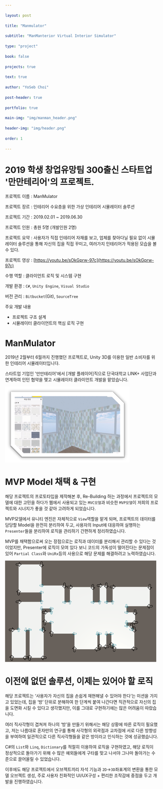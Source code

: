 ```yaml
---

layout: post

title: "Manmulator"

subtitle: "ManManterior Virtual Interior Simulator"

type: "project"

book: false

projects: true

text: true

author: "YoSeb Choi"

post-header: true

portfolio: true

main-img: "img/manman_header.png"

header-img: "img/header.png"

order: 1

---
```


# **2019 학생 창업유망팀 300출신 스타트업 '만만테리어'의 프로젝트.**

프로젝트 이름 : ManMulator

프로젝트 장르 : 인테리어 수요층을 위한 가상 인테리어 시뮬레이터 솔루션

프로젝트 기간 : 2019.02.01 ~ 2019.06.30

프로젝트 인원 : 총원 5명 (개발인원 2명)

프로젝트 요약 : 사용자가 직접 인테리어 자재를 보고, 업체를 찾아다닐 필요 없이 시뮬레이터 솔루션을 통해 자신의 집을 직접 꾸미고, 여러가지 인테리어가 적용된 모습을 볼 수 있다.

프로젝트 영상 : [https://youtu.be/sOkGprw-97c](https://youtu.be/sOkGprw-97c)

수행 역할 : 클라이언트 로직 및 시스템 구현

개발 환경 : `C#`, `Unity Engine`, `Visual Studio`

버전 관리 : `Bitbucket`(Git), `SourceTree`

주요 개발 내용

- 프로젝트 구조 설계
- 시뮬레이터 클라이언트의 핵심 로직 구현

# **ManMulator**

2019년 2월부터 6월까지 진행했던 프로젝트로, Unity 3D를 이용한 일반 소비자를 위한 인테리어 시뮬레이터입니다.

스타트업 기업인 '만만테리어'에서 [개발 플레이어]직으로 단국대학교 LINK+ 사업단과 연계하여 인턴 협약을 맺고 시뮬레이터 클라이언트 개발을 맡았습니다.

![fps](img/fps.png)

# MVP Model 채택 & 구현

해당 프로젝트의 프로토타입을 제작해본 후, Re-Building 하는 과정에서 프로젝트의 모델에 대한 고민을 하다가 웹에서 사용되고 있는 `MVC모델`과 비슷한 `MVP모델`이 저희의 프로젝트와 시너지가 좋을 것 같아 고려하게 되었습니다.

MVP모델에서 유니티 엔진은 자체적으로 `View`역할을 맡게 되며, 프로젝트의 데이터를 담당할 Model을 완전히 분리하여 두고, 사용자의 Input에 대응하여 실행하는 `Presenter`들을 분리하여 로직을 관리하기 간편하게 정리하였습니다.

MVP를 채택함으로써 오는 장점으로는 로직과 데이터를 분리해서 관리할 수 있다는 것이었지만, Presenter에 로직이 모여 있다 보니 코드의 가독성이 떨어진다는 문제점이 있어 `Partial Class`와 `UniRx`등의 사용으로 해당 문제를 해결하려고 노력하였습니다.

![logic](img/logic.png)

# 이전에 없던 솔루션, 이제는 있어야 할 로직

해당 프로젝트는 ‘사용자가 자신의 집을 손쉽게 재현해낼 수 있어야 한다’는 미션을 가지고 있었는데, 집을 ‘방’ 단위로 분해하여 한 단계씩 붙여 나간다면 직관적으로 자신의 집을 도면화 시킬 수 있다고 생각했지만, 이를 그대로 구현하기에는 많은 어려움이 따랐습니다.

여러 직사각형이 겹쳐져 하나의 ‘방’을 만들기 위해서는 해당 상황에 따른 로직이 필요했고, 저는 나름대로 혼자만의 연구를 통해 사각형의 외곽점과 교차점에 서로 다른 방향성을 부여하여 일관적으로 다른 직사각형들을 같은 방이라고 인식하는 것에 성공했습니다.

C#의 `List`와 `Linq`, `Dictionary`를 적절히 이용하여 로직을 구현하였고, 해당 로직이 정상적으로 돌아가기 위해 수 많은 예외들에게 구타를 맞고 나서야 그나마 돌아가는 수준으로 끌어올릴 수 있었습니다.

이후에도 해당 프로젝트에서 오브젝트끼리 자석 기능과 `2D`->`3D`좌표계의 변환을 통한 모델 오브젝트 생성, 주로 사용자 친화적인 UI/UX구성 + 편리한 조작감에 중점을 두고 개발을 진행하였습니다.
